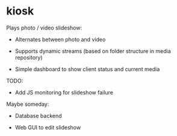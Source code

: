 # kiosk

Plays photo / video slideshow:

* Alternates between photo and video

* Supports dynamic streams (based on folder structure in media repository)

* Simple dashboard to show client status and current media

TODO:

* Add JS monitoring for slideshow failure

Maybe someday:

* Database backend

* Web GUI to edit slideshow
